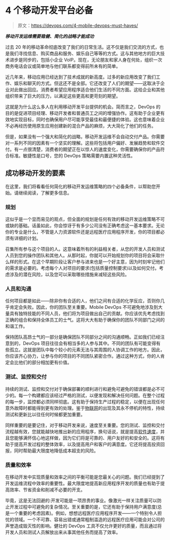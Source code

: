 # 4 个移动开发平台必备

> 原文：<https://devops.com/4-mobile-devops-must-haves/>

***移动开发运维需要稳健、简化的战略才能成功***

过去 20 年的移动革命彻底改变了我们的日常生活。这不仅是我们交流的方式，也是我们寻找信息、购买商品和服务、娱乐自己等等的方式。这与其他地方的巨大技术进步是同步的，包括小企业 VoIP。现在，无论朋友和家人身在何处，组织一次商务电话会议或简单地与他们联系都变得前所未有的简单。

近几年来，移动应用已经达到了技术成就的新高度。过多的新应用改变了我们工作、娱乐和聊天的方式。但这还不是全部。它还改变了人们的期望——这取决于企业对此做出回应。消费者希望应用程序适合他们生活的不同方面。这给企业和其他组织带来了巨大的压力，以满足这些更高和更苛刻的期望。

这就是为什么这么多人在利用移动开发平台提供的机会。简而言之，DevOps 的目的是促进项目经理、移动开发者和普通员工之间的增强协作。这有助于企业更有效地实现目标，同时也确保用户尽可能享受最佳和最便捷的体验。这也意味着企业不必再经历使用原生应用创建新的混合产品的麻烦，大大简化了他们的任务。

但是，如果没有一个强大和简化的战略，移动开发运维不会自动交付产品。你需要对一系列不同的因素有一个坚实的理解。这些将包括用户偏好、发展趋势和软件交付。有一点很清楚，消费者的期望正在以惊人的速度变化，你需要确保你的产品符合标准。敏捷性是口号，您的 DevOps 策略需要内置这种灵活性。

## 成功移动开发的要素

在这里，我们将看看任何简化的移动开发运维策略的四个必备条件，以帮助您开始。请继续阅读，了解更多信息。

### 规划

这似乎是一个显而易见的观点，但全面的规划是任何有效的移动开发运维策略不可或缺的基础。话虽如此，你会惊讶于有多少公司没有正确考虑这一基本要求。无论你的专业是什么，不管是人力资源软件还是远程医疗应用程序开发，你的项目都必须有详细的计划。

召集所有参与这个项目的人。这意味着所有的利益相关者，从您的开发人员和测试人员到您的操作团队和其他人。从那时起，你就可以开始规划你的项目将会采取什么样的形式。在这个早期阶段让客户参与进来也是一个好主意，因为时刻牢记他们的需求是必要的。考虑每个人对项目的要求(包括质量控制要求)以及如何交付。考虑涉及的潜在风险，以及您可以采取哪些措施来减轻这些风险。

### 人员和沟通

任何项目都是如此——除非你有合适的人，他们之间有合适的化学反应，否则你几乎肯定会失败。因此，你的团队至关重要。Mobile DevOps 不可避免地涉及到大量具有独特技能的不同人员，他们将为项目做出自己的贡献。你应该优先考虑找到正确的组合和保持全体员工的士气。这将大大有助于确保你的团队不同部门之间的和谐工作。

保持团队高昂士气的一部分是确保团队不同部分之间的沟通顺畅。正如我们已经注意到的，DevOps 项目往往会有相当多的人参与其中。不同的团队有可能变得有些孤立。这就是团队中每个较小的元素无法与其周围的人协调工作的地方。因此，你应该齐心协力，让参与你的项目的不同团队紧密合作。通过这种方式，你的人肯定会比他们的部分相加更有价值。

### 测试、监控和交付

持续的测试、监控和交付对于确保部署的顺利进行和避免可避免的错误都是必不可少的。每一个构建都应该经过严格的测试，以便发现和解决任何问题。在整个过程的每一步，监控都必须同样彻底。这有助于保持生产过程的稳定，以便在出现任何意外故障时都能得到更有效的处理。鉴于[物联网](https://en.wikipedia.org/wiki/Internet_of_things)的出现及其永不停机的特性，持续测试和更新比以往任何时候都更加重要。

同样重要的是要记住，对于移动开发来说，速度至关重要。您的测试、监控和交付流程越有效，您就能越快地推出新的应用程序，换句话说，就是提高[软件速度](https://devops.com/increasing-software-velocity-while-maintaining-quality-and-efficiency/)，并且您能够满怀信心地这样做，因为它们将是可靠的、用户友好的和安全的。这将有助于提高开发过程的整体效率，以及提高用户和客户的满意度。它还将提高投资回报，同时帮助最大限度地降低成本超支的风险。

### 质量和效率

在移动开发中实现质量和效率之间的平衡可能是您最关心的问题。我们已经提到了开发运维流程中效率的重要性。最大限度地提高新应用程序开发的质量也有助于提高效率、节省资金和削减不必要的开支。

毕竟，这是无法回避的:开发可能是一项昂贵的事业。像激光一样关注质量可以防止开发过程中可避免的复杂情况。至关重要的是，它还有助于保持用户满意度(总是一个重要的考虑因素)。例如，想想远程医疗应用程序开发——一个特别令人担忧的领域。一个不可靠、容易出错或通常粗制滥造的远程医疗应用可能会对公司的声誉造成毁灭性的影响。健壮的 DevOps 工具不仅允许更好的质量，而且通过将开发人员和测试人员解放出来从事其他任务而提高了效率。